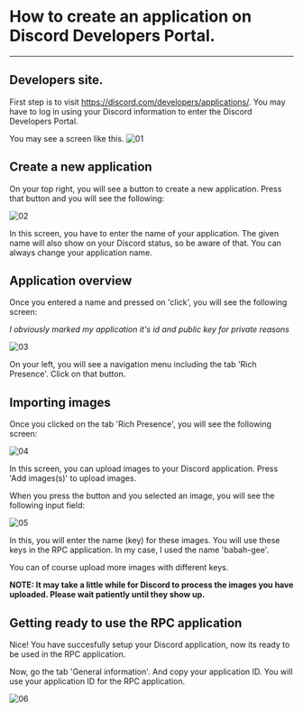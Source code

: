 # How to create an application on Discord Developers Portal.
- - -

## Developers site.

First step is to visit https://discord.com/developers/applications/. You may have to log in using
your Discord information to enter the Discord Developers Portal. 

You may see a screen like this.
![01](https://cdn.discordapp.com/attachments/857190128405184512/884478653973549126/unknown.png)

## Create a new application
On your top right, you will see a button to create a new application. Press that button and you will see the following:

![02](https://cdn.discordapp.com/attachments/857190128405184512/884479261841432616/unknown.png)

In this screen, you have to enter the name of your application. The given name will also show on your Discord status, so be aware of that.
You can always change your application name.

## Application overview
Once you entered a name and pressed on 'click', you will see the following screen:

*I obviously marked my application it's id and public key for private reasons*

![03](https://cdn.discordapp.com/attachments/857190128405184512/884479924772175972/unknown.png)

On your left, you will see a navigation menu including the tab 'Rich Presence'. Click on that button.

## Importing images

Once you clicked on the tab 'Rich Presence', you will see the following screen:

![04](https://cdn.discordapp.com/attachments/857190128405184512/884480626173042718/unknown.png)

In this screen, you can upload images to your Discord application. Press 'Add images(s)' to upload images.

When you press the button and you selected an image, you will see the following input field:

![05](https://cdn.discordapp.com/attachments/857190128405184512/884481349208141904/unknown.png)

In this, you will enter the name (key) for these images. You will use these keys in the RPC application. In my case, I used the name 'babah-gee'.

You can of course upload more images with different keys.

**NOTE: It may take a little while for Discord to process the images you have uploaded. Please wait patiently until they show up.**

## Getting ready to use the RPC application
Nice! You have succesfully setup your Discord application, now its ready to be used in the RPC application.

Now, go the tab 'General information'. And copy your application ID. You will use your application ID for the RPC application.

![06](https://cdn.discordapp.com/attachments/857190128405184512/884482921996644383/unknown.png)
